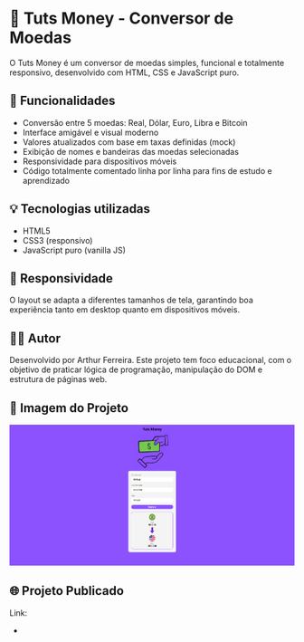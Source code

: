 <h1>💸 Tuts Money - Conversor de Moedas</h1>
<p>O Tuts Money é um conversor de moedas simples, funcional e totalmente responsivo, desenvolvido com HTML, CSS e JavaScript puro.</p>
<h2>🚀 Funcionalidades</h2>
<ul>
  <li>Conversão entre 5 moedas: Real, Dólar, Euro, Libra e Bitcoin</li>
  <li>Interface amigável e visual moderno</li>
  <li>Valores atualizados com base em taxas definidas (mock)</li>
  <li>Exibição de nomes e bandeiras das moedas selecionadas</li>
  <li>Responsividade para dispositivos móveis</li>
  <li>Código totalmente comentado linha por linha para fins de estudo e aprendizado</li>
</ul>
<h2>💡 Tecnologias utilizadas</h2>
<ul>
  <li>HTML5</li>
  <li>CSS3 (responsivo)</li>
  <li>JavaScript puro (vanilla JS)</li>
</ul>
<h2>📱 Responsividade</h2>
<p>O layout se adapta a diferentes tamanhos de tela, garantindo boa experiência tanto em desktop quanto em dispositivos móveis.</p>
<h2>👨‍💻 Autor</h2>
<p>Desenvolvido por Arthur Ferreira.
Este projeto tem foco educacional, com o objetivo de praticar lógica de programação, manipulação do DOM e estrutura de páginas web.</p>
<h2>📸 Imagem do Projeto</h2>
<img src="https://github.com/ArthurFerreiraTeixeira/ConversorDeMoedas/blob/master/assets/img-readme.png?raw=true">
<h2>🌐 Projeto Publicado</h2>
<p>Link:</p>
<ul>
  <li></li>
</ul>

